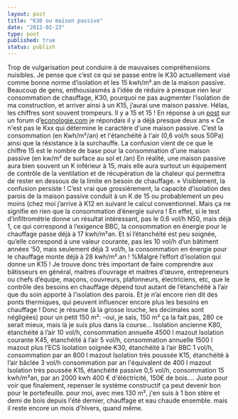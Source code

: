 ```yaml
---
layout: post
title: "K30 ou maison passive"
date: "2012-02-23"
type: post
published: true
status: publish
---
```


Trop de vulgarisation peut conduire à de mauvaises compréhensions nuisibles. Je pense que c’est ce qui se passe entre le K30 actuellement visé comme bonne norme d’isolation et les 15 kwh/m².an de la maison passive. Beaucoup de gens, enthousiasmés à l’idée de réduire à presque rien leur consommation de chauffage, K30, pourquoi ne pas augmenter l’isolation de ma construction, et arriver ainsi à un K15, j’aurai une maison passive. Hélas, les chiffres sont souvent trompeurs. Il y a 15 et 15 ! En réponse à un [post](http://www.econologie.com/forums/post173440.html?sid=73f90afa39e5d770635054ae88f2d8b7#173440,) sur un forum d’[econologie.com](http://www.econologie.com/forums/) je répondais il y a déjà presque deux ans « Ce n'est pas le Kxx qui détermine le caractère d'une maison passive. C’est la consommation (en Kwh/m²/an) et l'étanchéité à l'air (0,6 vol/h sous 50Pa) ainsi que la résistance à la surchauffe. La confusion vient de ce que le chiffre 15 est le nombre de base pour la consommation d'une maison passive (en kw/m² de surface au sol et /an) En réalité, une maison passive aura bien souvent un K inférieur à 15, mais elle aura surtout un équipement de contrôle de la ventilation et de récupération de la chaleur qui permettra de rester en dessous de la limite en besoin de chauffage. » Visiblement, la confusion persiste ! C’est vrai que grossièrement, la capacité d’isolation des parois de la maison passive conduit à un K de 15 ou probablement un peu moins (chez moi j’arrive à K12 en suivant le calcul conventionnel. Mais ça ne signifie en rien que la consommation d’énergie suivra ! En effet, si le test d’infiltrométrie donne un résultat intéressant, pas le 0.6 vol/h N50, mais déjà 1, ce qui correspond à l’exigence BBC, la consommation en énergie pour le chauffage passe déjà à 17 kwh/m²an. Et si l’étanchéité est peu soignée, qu’elle correspond à une valeur courante, pas les 10 vol/h d’un bâtiment années ‘50, mais seulement déjà 3 vol/h, la consommation en énergie pour le chauffage monte déjà à 28 kwh/m².an ! %Malgré l’effort d’isolation qui donne un K15 ! Je trouve donc très important de faire comprendre aux bâtisseurs en général, maitres d’ouvrage et maitres d’œuvre, entrepreneurs ou chefs d’équipe, maçons, couvreurs, plafonneurs, électriciens, etc, que le contrôle des besoins en chauffage dépend tout autant de l’étanchéité à l’air que du soin apporté à l’isolation des parois. Et je n’ai encore rien dit des ponts thermiques, qui peuvent influencer encore plus les besoins en chauffage ! Donc je résume (à la grosse louche, les decimales sont négligées) pour un petit 150 m²: -oui, je sais, 150 m² ça la fait pas, 280 ce serait mieux, mais là je suis plus dans la course… Isolation ancienne K80, étanchéité à l’air 10 vol/h, consommation annuelle 4500 l mazout Isolation courante K45, étanchéité à l’air 5 vol/h, consommation annuelle 1500 l mazout plus l’ECS Isolation soignée K30, étanchéité à l’air BBC 1 vol/h, consommation par an 800 l mazout Isolation très poussée K15, étanchéité à l’air bâclée 3 vol/h consommation par an l'équivalent de 400 l mazout Isolation très poussée K15, étanchéité passive 0,5 vol/h, consommation 15 kwh/m²an, par an 2000 kwh 400 € d'éléctricité, 150€ de bois.... Juste pour voir que finalement, repenser le système constructif ça peut devenir bon pour le portefeuille. pour moi, avec mes 130 m², j'en suis à 1 bon stère et demi de bois depuis l'été dernier, chauffage et eau chaude ensemble. mais il reste encore un mois d'hivers, quand même.
